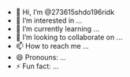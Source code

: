 - 👋 Hi, I’m @273615shdo196ridk
- 👀 I’m interested in ...
- 🌱 I’m currently learning ...
- 💞️ I’m looking to collaborate on ...
- 📫 How to reach me ...
- 😄 Pronouns: ...
- ⚡ Fun fact: ...

<!---
273615shdo196ridk/273615shdo196ridk is a ✨ special ✨ repository because its `README.md` (this file) appears on your GitHub profile.
You can click the Preview link to take a look at your changes.
--->
